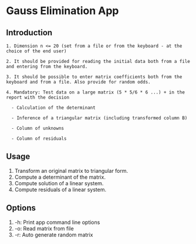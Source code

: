 <h1>Gauss Elimination App </h1>
  <h2>Introduction</h2>
  
    1. Dimension n <= 20 (set from a file or from the keyboard - at the choice of the end user)

    2. It should be provided for reading the initial data both from a file and entering from the keyboard.

    3. It should be possible to enter matrix coefficients both from the keyboard and from a file. Also provide for random odds.

    4. Mandatory: Test data on a large matrix (5 * 5/6 * 6 ...) + in the report with the decision

      - Calculation of the determinant

      - Inference of a triangular matrix (including transformed column B)

      - Column of unknowns

      - Column of residuals
  <h2>Usage</h2>
  <ol>
    <li>Transform an original matrix to triangular form.</li>
    <li>Compute a determinant of the matrix.</li>
    <li>Compute solution of a linear system.</li>
    <li>Compute residuals of a linear system.</li>
  </ol>
  <h2>Options</h2>
    <ol>
        <li>-h: Print app command line options</li>
        <li>-o: Read matrix from file</li>
        <li>-r: Auto generate random matrix</li>
    </ol>
  
